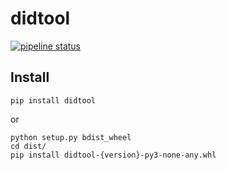 # didtool
[![pipeline status](http://icode.wejoydata.com/did/common/didtool/badges/master/pipeline.svg)](http://icode.wejoydata.com/did/common/didtool/-/commits/master)

## Install
```
pip install didtool
```
or 
```
python setup.py bdist_wheel
cd dist/
pip install didtool-{version}-py3-none-any.whl
```
